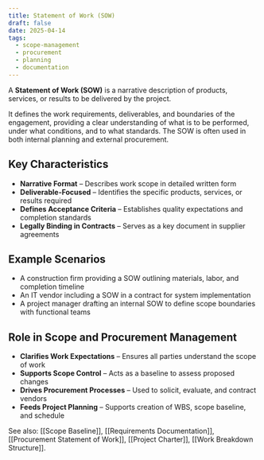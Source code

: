 ```yaml
---
title: Statement of Work (SOW)
draft: false
date: 2025-04-14
tags:
  - scope-management
  - procurement
  - planning
  - documentation
---
```


A **Statement of Work (SOW)** is a narrative description of products, services, or results to be delivered by the project.

It defines the work requirements, deliverables, and boundaries of the engagement, providing a clear understanding of what is to be performed, under what conditions, and to what standards. The SOW is often used in both internal planning and external procurement.

## Key Characteristics

- **Narrative Format** – Describes work scope in detailed written form  
- **Deliverable-Focused** – Identifies the specific products, services, or results required  
- **Defines Acceptance Criteria** – Establishes quality expectations and completion standards  
- **Legally Binding in Contracts** – Serves as a key document in supplier agreements  

## Example Scenarios

- A construction firm providing a SOW outlining materials, labor, and completion timeline  
- An IT vendor including a SOW in a contract for system implementation  
- A project manager drafting an internal SOW to define scope boundaries with functional teams  

## Role in Scope and Procurement Management

- **Clarifies Work Expectations** – Ensures all parties understand the scope of work  
- **Supports Scope Control** – Acts as a baseline to assess proposed changes  
- **Drives Procurement Processes** – Used to solicit, evaluate, and contract vendors  
- **Feeds Project Planning** – Supports creation of WBS, scope baseline, and schedule  

See also: [[Scope Baseline]], [[Requirements Documentation]], [[Procurement Statement of Work]], [[Project Charter]], [[Work Breakdown Structure]].
